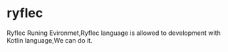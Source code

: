 # ryflec
Ryflec Runing Evironmet,Ryflec language is allowed to development with Kotlin language,We can do it.
